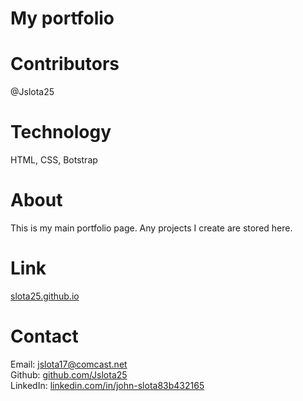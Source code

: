 # My portfolio

# Contributors
@Jslota25

# Technology
HTML, CSS, Botstrap

# About
This is my main portfolio page.  Any projects I create are stored here.

# Link
<a href="https://jslota25.github.io/portfolio/">slota25.github.io</a>

# Contact
Email: <a href="mailto:jslota17@comcast.net">jslota17@comcast.net</a> <br>
Github: <a href="https://github.com/Jslota25">github.com/Jslota25</a> <br>
LinkedIn: <a href="https://www.linkedin.com/in/john-slota-83b432165/">linkedin.com/in/john-slota83b432165</a>